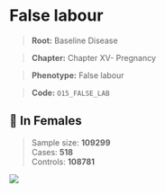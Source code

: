 # False labour

> **Root:** Baseline Disease  

> **Chapter:** Chapter XV- Pregnancy  

> **Phenotype:** False labour  

> **Code:** `O15_FALSE_LAB`

## 👩 In Females  
> Sample size: **109299**  
> Cases: **518**  
> Controls: **108781**
<img src="/Disease/Figures/ALL/Baseline/O15_FALSE_LAB.png"/>
<CsvTable src="/Disease_Data/ALL/Baseline/LG_O15_FALSE_LAB.csv" label="🔍 View full results" />
